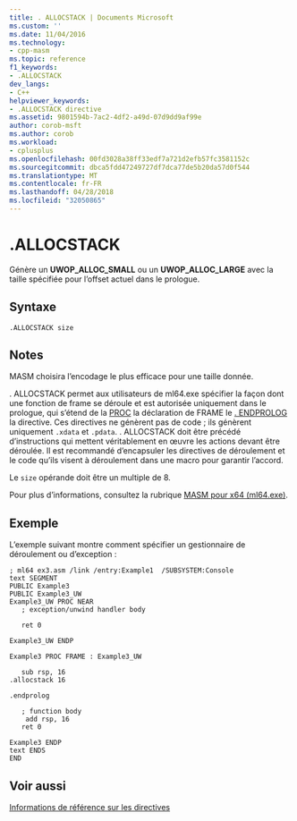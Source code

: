 ```yaml
---
title: . ALLOCSTACK | Documents Microsoft
ms.custom: ''
ms.date: 11/04/2016
ms.technology:
- cpp-masm
ms.topic: reference
f1_keywords:
- .ALLOCSTACK
dev_langs:
- C++
helpviewer_keywords:
- .ALLOCSTACK directive
ms.assetid: 9801594b-7ac2-4df2-a49d-07d9dd9af99e
author: corob-msft
ms.author: corob
ms.workload:
- cplusplus
ms.openlocfilehash: 00fd3028a38ff33edf7a721d2efb57fc3581152c
ms.sourcegitcommit: dbca5fdd47249727df7dca77de5b20da57d0f544
ms.translationtype: MT
ms.contentlocale: fr-FR
ms.lasthandoff: 04/28/2018
ms.locfileid: "32050865"
---
```

# <a name="allocstack"></a>.ALLOCSTACK
Génère un **UWOP_ALLOC_SMALL** ou un **UWOP_ALLOC_LARGE** avec la taille spécifiée pour l’offset actuel dans le prologue.  
  
## <a name="syntax"></a>Syntaxe  
  
```  
.ALLOCSTACK size  
```  
  
## <a name="remarks"></a>Notes  
 MASM choisira l’encodage le plus efficace pour une taille donnée.  
  
 . ALLOCSTACK permet aux utilisateurs de ml64.exe spécifier la façon dont une fonction de frame se déroule et est autorisée uniquement dans le prologue, qui s’étend de la [PROC](../../assembler/masm/proc.md) la déclaration de FRAME le [. ENDPROLOG](../../assembler/masm/dot-endprolog.md) la directive. Ces directives ne génèrent pas de code ; ils génèrent uniquement `.xdata` et `.pdata`. . ALLOCSTACK doit être précédé d’instructions qui mettent véritablement en œuvre les actions devant être déroulée. Il est recommandé d’encapsuler les directives de déroulement et le code qu’ils visent à déroulement dans une macro pour garantir l’accord.  
  
 Le `size` opérande doit être un multiple de 8.  
  
 Pour plus d’informations, consultez la rubrique [MASM pour x64 (ml64.exe)](../../assembler/masm/masm-for-x64-ml64-exe.md).  
  
## <a name="sample"></a>Exemple  
 L’exemple suivant montre comment spécifier un gestionnaire de déroulement ou d’exception :  
  
```  
; ml64 ex3.asm /link /entry:Example1  /SUBSYSTEM:Console  
text SEGMENT  
PUBLIC Example3  
PUBLIC Example3_UW  
Example3_UW PROC NEAR  
   ; exception/unwind handler body  
  
   ret 0  
  
Example3_UW ENDP  
  
Example3 PROC FRAME : Example3_UW  
  
   sub rsp, 16  
.allocstack 16  
  
.endprolog  
  
   ; function body  
    add rsp, 16  
   ret 0  
  
Example3 ENDP  
text ENDS  
END  
```  
  
## <a name="see-also"></a>Voir aussi  
 [Informations de référence sur les directives](../../assembler/masm/directives-reference.md)